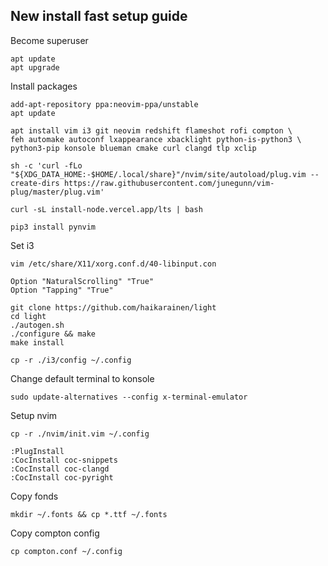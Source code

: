 ## New install fast setup guide

Become superuser

```
apt update 
apt upgrade
```
Install packages

```
add-apt-repository ppa:neovim-ppa/unstable
apt update

apt install vim i3 git neovim redshift flameshot rofi compton \
feh automake autoconf lxappearance xbacklight python-is-python3 \
python3-pip konsole blueman cmake curl clangd tlp xclip

sh -c 'curl -fLo "${XDG_DATA_HOME:-$HOME/.local/share}"/nvim/site/autoload/plug.vim --create-dirs https://raw.githubusercontent.com/junegunn/vim-plug/master/plug.vim'

curl -sL install-node.vercel.app/lts | bash 

pip3 install pynvim
```
Set i3

```
vim /etc/share/X11/xorg.conf.d/40-libinput.con

Option "NaturalScrolling" "True"
Option "Tapping" "True"
```
```
git clone https://github.com/haikarainen/light
cd light
./autogen.sh
./configure && make
make install
```

```
cp -r ./i3/config ~/.config
```

Change default terminal to konsole

```
sudo update-alternatives --config x-terminal-emulator
```

Setup nvim

```
cp -r ./nvim/init.vim ~/.config
```
```
:PlugInstall
:CocInstall coc-snippets
:CocInstall coc-clangd
:CocInstall coc-pyright
```

Copy fonds

```
mkdir ~/.fonts && cp *.ttf ~/.fonts
```

Copy compton config
```
cp compton.conf ~/.config
```
